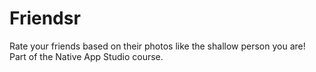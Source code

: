 # Friendsr
Rate your friends based on their photos like the shallow person you are! Part of the Native App Studio course.
